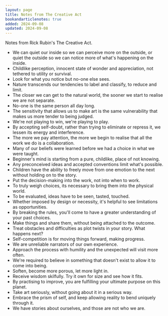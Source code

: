 ```yaml
---
layout: page
title: Notes from The Creative Act
bookandarticlenotes: true
added: 2024-09-08
updated: 2024-09-08
---
```


Notes from Rick Rubin's The Creative Act.

- We can quiet our inside so we can perceive more on the outside, or quiet the outside so we can notice more of what's happening on the inside.
- Childlike perception, innocent state of wonder and appreciation, not tethered to utility or survival.
- Look for what you notice but no-one else sees.
- Nature transcends our tendencies to label and classify, to reduce and limit.
- The closer we can get to the natural world, the sooner we start to realise we are not separate.
- No-one is the same person all day long.
- The sensitivity that allows us to make art is the same vulnerability that makes us more tender to being judged.
- We're not playing to win, we're playing to play.
- By accepting self-doubt, rather than trying to eliminate or repress it, we lessen its energy and interference.
- The more we pay attention, the more we begin to realise that all the work we do is a collaboration.
- Many of our beliefs were learned before we had a choice in what we were taught.
- Beginner's mind is starting from a pure, childlike, place of not knowing.
- Any preconceived ideas and accepted conventions limit what's possible.
- Children have the ability to freely move from one emotion to the next without holding on to the story.
- Put the decision-making into the work, not into when to work.
- To truly weigh choices, its necessary to bring them into the physical world.
- To be evaluated, ideas have to be seen, tasted, touched.
- Whether imposed by design or necessity, it's helpful to see limitations as opportunities.
- By breaking the rules, you'll come to have a greater understanding of your past choices.
- Make things and share them, without being attached to the outcome.
- Treat obstacles and difficulties as plot twists in your story. What happens next?
- Self-competition is for moving things forward, making progress.
- We are unreliable narrators of our own experience.
- Approach the process with humility and the unexpected will visit more often.
- We're required to believe in something that doesn't exist to allow it to come into being.
- Soften, become more porous, let more light in.
- Receive wisdom skilfully. Try it own for size and see how it fits.
- By practising to improve, you are fulfilling your ultimate purpose on this planet.
- Take art seriously, without going about it in a serious way.
- Embrace the prism of self, and keep allowing reality to bend uniquely through it.
- We have stories about ourselves, and those are not who we are.
